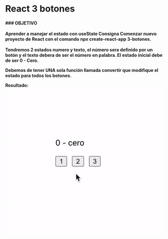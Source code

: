 <h1>React
3 botones</h1>
<h4>
### OBJETIVO <br><br>
Aprender a manejar el estado con useState
Consigna
Comenzar nuevo proyecto de React con el comando npx create-react-app 3-botones.
<br><br>
Tendremos 2 estados numero y texto, el número sera definido por un botón y el texto debera de ser el número en palabra. El estado inicial debe de ser 0 - Cero.


Debemos de tener UNA sola función llamada convertir que modifique el estado para todos los botones.

Resultado:
<img src="../IMG/resultado2.gif">
</h4>